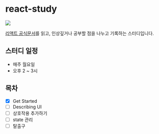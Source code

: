 # react-study

<img src="https://2oneweek.dev/static/e4fc46831fda396a5392e97f0f79e76f/ee604/react-default.png">

[리액트 공식문서](https://react.dev/)를 읽고, 인상깊거나 공부할 점을 나누고 기록하는 스터디입니다.

## 스터디 일정

- 매주 월요일
- 오후 2 ~ 3시

## 목차

- [x] Get Started
- [ ] Describing UI
- [ ] 상호작용 추가하기
- [ ] state 관리
- [ ] 탈출구
